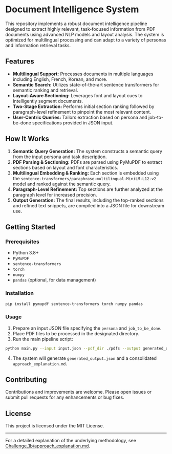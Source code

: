 # Document Intelligence System

This repository implements a robust document intelligence pipeline designed to extract highly relevant, task-focused information from PDF documents using advanced NLP models and layout analysis. The system is optimized for multilingual processing and can adapt to a variety of personas and information retrieval tasks.

## Features

- **Multilingual Support:** Processes documents in multiple languages including English, French, Korean, and more.
- **Semantic Search:** Utilizes state-of-the-art sentence transformers for semantic ranking and retrieval.
- **Layout-Aware Sectioning:** Leverages font and layout cues to intelligently segment documents.
- **Two-Stage Extraction:** Performs initial section ranking followed by paragraph-level refinement to pinpoint the most relevant content.
- **User-Centric Queries:** Tailors extraction based on persona and job-to-be-done specifications provided in JSON input.

## How It Works

1. **Semantic Query Generation:** The system constructs a semantic query from the input persona and task description.
2. **PDF Parsing & Sectioning:** PDFs are parsed using PyMuPDF to extract sections based on layout and font characteristics.
3. **Multilingual Embedding & Ranking:** Each section is embedded using the `sentence-transformers/paraphrase-multilingual-MiniLM-L12-v2` model and ranked against the semantic query.
4. **Paragraph-Level Refinement:** Top sections are further analyzed at the paragraph level for increased precision.
5. **Output Generation:** The final results, including the top-ranked sections and refined text snippets, are compiled into a JSON file for downstream use.

## Getting Started

### Prerequisites

- Python 3.8+
- `PyMuPDF`
- `sentence-transformers`
- `torch`
- `numpy`
- `pandas` (optional, for data management)

### Installation

```bash
pip install pymupdf sentence-transformers torch numpy pandas
```

### Usage

1. Prepare an input JSON file specifying the `persona` and `job_to_be_done`.
2. Place PDF files to be processed in the designated directory.
3. Run the main pipeline script:

```bash
python main.py --input input.json --pdf_dir ./pdfs --output generated_output.json
```

4. The system will generate `generated_output.json` and a consolidated `approach_explanation.md`.

## Contributing

Contributions and improvements are welcome. Please open issues or submit pull requests for any enhancements or bug fixes.

## License

This project is licensed under the MIT License.

---

For a detailed explanation of the underlying methodology, see [Challenge_1b/approach_explanation.md](Challenge_1b/approach_explanation.md).
